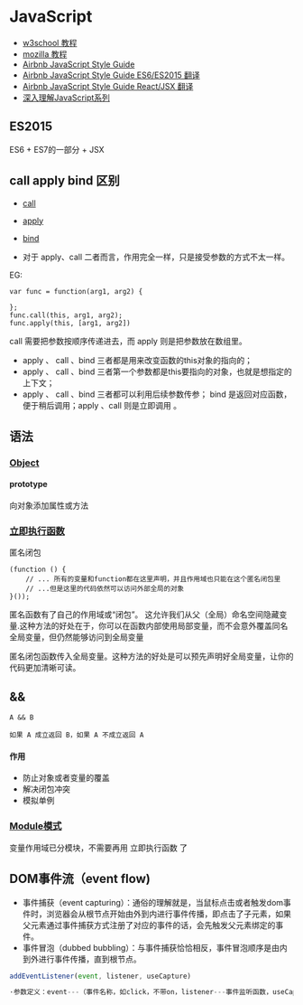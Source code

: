 # JavaScript

* [w3school 教程](http://www.w3school.com.cn/js/)
* [mozilla 教程](https://developer.mozilla.org/zh-CN/docs/Web/JavaScript)
* [Airbnb JavaScript Style Guide](https://github.com/airbnb/javascript)
* [Airbnb JavaScript Style Guide ES6/ES2015 翻译](https://github.com/sivan/javascript-style-guide)
* [Airbnb JavaScript Style Guide React/JSX 翻译](https://github.com/JasonBoy/javascript/tree/master/react)
* [深入理解JavaScript系列](http://www.cnblogs.com/TomXu/archive/2011/12/15/2288411.html)

## ES2015

ES6 + ES7的一部分 + JSX

## call apply bind 区别

* [call](https://developer.mozilla.org/zh-CN/docs/Web/JavaScript/Reference/Global_Objects/Function/call)
* [apply](https://developer.mozilla.org/zh-CN/docs/Web/JavaScript/Reference/Global_Objects/Function/apply)
* [bind](https://developer.mozilla.org/zh-CN/docs/Web/JavaScript/Reference/Global_Objects/Function/bind)

* 对于 apply、call 二者而言，作用完全一样，只是接受参数的方式不太一样。

EG:
```JS
var func = function(arg1, arg2) {

};
func.call(this, arg1, arg2);
func.apply(this, [arg1, arg2])
```

call 需要把参数按顺序传递进去，而 apply 则是把参数放在数组里。

* apply 、 call 、bind 三者都是用来改变函数的this对象的指向的；
* apply 、 call 、bind 三者第一个参数都是this要指向的对象，也就是想指定的上下文；
* apply 、 call 、bind 三者都可以利用后续参数传参；
bind 是返回对应函数，便于稍后调用；apply 、call 则是立即调用 。

## 语法

### [Object](https://developer.mozilla.org/zh-CN/docs/Web/JavaScript/Reference/Global_Objects/Object)
#### prototype

向对象添加属性或方法


### [立即执行函数](http://www.cnblogs.com/TomXu/archive/2011/12/31/2289423.html)

匿名闭包

```
(function () {
    // ... 所有的变量和function都在这里声明，并且作用域也只能在这个匿名闭包里
    // ...但是这里的代码依然可以访问外部全局的对象
}());
```

匿名函数有了自己的作用域或“闭包”。 这允许我们从父（全局）命名空间隐藏变量.这种方法的好处在于，你可以在函数内部使用局部变量，而不会意外覆盖同名全局变量，但仍然能够访问到全局变量

匿名闭包函数传入全局变量。这种方法的好处是可以预先声明好全局变量，让你的代码更加清晰可读。

## &&

`A && B`

```JS
如果 A 成立返回 B，如果 A 不成立返回 A

```


#### 作用

* 防止对象或者变量的覆盖
* 解决闭包冲突
* 模拟单例

### [Module模式](http://www.cnblogs.com/TomXu/archive/2011/12/30/2288372.html)

变量作用域已分模块，不需要再用 立即执行函数 了

## DOM事件流（event  flow)

* 事件捕获（event  capturing）：通俗的理解就是，当鼠标点击或者触发dom事件时，浏览器会从根节点开始由外到内进行事件传播，即点击了子元素，如果父元素通过事件捕获方式注册了对应的事件的话，会先触发父元素绑定的事件。
* 事件冒泡（dubbed  bubbling）：与事件捕获恰恰相反，事件冒泡顺序是由内到外进行事件传播，直到根节点。

```js
addEventListener(event, listener, useCapture)　　

·参数定义：event---（事件名称，如click，不带on，listener---事件监听函数，useCapture---是否采用事件捕获进行事件捕捉，默认为false，即采用事件冒泡方式
```
